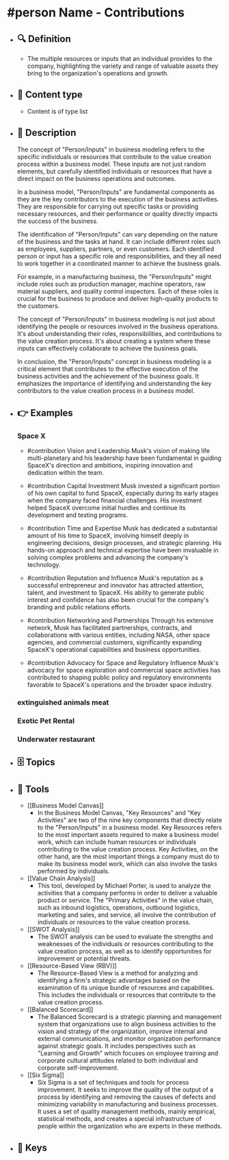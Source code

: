 # #person Name - Contributions
- ## 🔍 Definition
  - The multiple resources or inputs that an individual provides to the company, highlighting the variety and range of valuable assets they bring to the organization's operations and growth.
- ## 📰 Content type 
  - Content is of type list
- ## 📖 Description
  The concept of "Person/Inputs" in business modeling refers to the specific individuals or resources that contribute to the value creation process within a business model. These inputs are not just random elements, but carefully identified individuals or resources that have a direct impact on the business operations and outcomes.
  
  In a business model, "Person/Inputs" are fundamental components as they are the key contributors to the execution of the business activities. They are responsible for carrying out specific tasks or providing necessary resources, and their performance or quality directly impacts the success of the business.
  
  The identification of "Person/Inputs" can vary depending on the nature of the business and the tasks at hand. It can include different roles such as employees, suppliers, partners, or even customers. Each identified person or input has a specific role and responsibilities, and they all need to work together in a coordinated manner to achieve the business goals.
  
  For example, in a manufacturing business, the "Person/Inputs" might include roles such as production manager, machine operators, raw material suppliers, and quality control inspectors. Each of these roles is crucial for the business to produce and deliver high-quality products to the customers.
  
  The concept of "Person/Inputs" in business modeling is not just about identifying the people or resources involved in the business operations. It's about understanding their roles, responsibilities, and contributions to the value creation process. It's about creating a system where these inputs can effectively collaborate to achieve the business goals.
  
  In conclusion, the "Person/Inputs" concept in business modeling is a critical element that contributes to the effective execution of the business activities and the achievement of the business goals. It emphasizes the importance of identifying and understanding the key contributors to the value creation process in a business model.
- ## 👉 Examples
  ### Space X
  - #contribution Vision and Leadership
  Musk's vision of making life multi-planetary and his leadership have been fundamental in guiding SpaceX's direction and ambitions, inspiring innovation and dedication within the team.
  
  - #contribution Capital Investment
  Musk invested a significant portion of his own capital to fund SpaceX, especially during its early stages when the company faced financial challenges. His investment helped SpaceX overcome initial hurdles and continue its development and testing programs.
  
  - #contribution Time and Expertise
  Musk has dedicated a substantial amount of his time to SpaceX, involving himself deeply in engineering decisions, design processes, and strategic planning. His hands-on approach and technical expertise have been invaluable in solving complex problems and advancing the company's technology.
  
  - #contribution Reputation and Influence
  Musk's reputation as a successful entrepreneur and innovator has attracted attention, talent, and investment to SpaceX. His ability to generate public interest and confidence has also been crucial for the company's branding and public relations efforts.
  
  - #contribution Networking and Partnerships
  Through his extensive network, Musk has facilitated partnerships, contracts, and collaborations with various entities, including NASA, other space agencies, and commercial customers, significantly expanding SpaceX's operational capabilities and business opportunities.
  
  - #contribution Advocacy for Space and Regulatory Influence
  Musk's advocacy for space exploration and commercial space activities has contributed to shaping public policy and regulatory environments favorable to SpaceX's operations and the broader space industry.
  
  ### 
  
  ### extinguished animals meat
  
  ### Exotic Pet Rental
  
  ### Underwater restaurant
  
- ## 🗄️ Topics
  
- ## 🧰 Tools
  - [[Business Model Canvas]]
    - In the Business Model Canvas, "Key Resources" and "Key Activities" are two of the nine key components that directly relate to the "Person/Inputs" in a business model. Key Resources refers to the most important assets required to make a business model work, which can include human resources or individuals contributing to the value creation process. Key Activities, on the other hand, are the most important things a company must do to make its business model work, which can also involve the tasks performed by individuals.
  - [[Value Chain Analysis]]
    - This tool, developed by Michael Porter, is used to analyze the activities that a company performs in order to deliver a valuable product or service. The "Primary Activities" in the value chain, such as inbound logistics, operations, outbound logistics, marketing and sales, and service, all involve the contribution of individuals or resources to the value creation process.
  - [[SWOT Analysis]]
    - The SWOT analysis can be used to evaluate the strengths and weaknesses of the individuals or resources contributing to the value creation process, as well as to identify opportunities for improvement or potential threats.
  - [[Resource-Based View (RBV)]]
    - The Resource-Based View is a method for analyzing and identifying a firm's strategic advantages based on the examination of its unique bundle of resources and capabilities. This includes the individuals or resources that contribute to the value creation process.
  - [[Balanced Scorecard]]
    - The Balanced Scorecard is a strategic planning and management system that organizations use to align business activities to the vision and strategy of the organization, improve internal and external communications, and monitor organization performance against strategic goals. It includes perspectives such as "Learning and Growth" which focuses on employee training and corporate cultural attitudes related to both individual and corporate self-improvement.
  - [[Six Sigma]]
    - Six Sigma is a set of techniques and tools for process improvement. It seeks to improve the quality of the output of a process by identifying and removing the causes of defects and minimizing variability in manufacturing and business processes. It uses a set of quality management methods, mainly empirical, statistical methods, and creates a special infrastructure of people within the organization who are experts in these methods.
- ## 🔑 Keys
  
